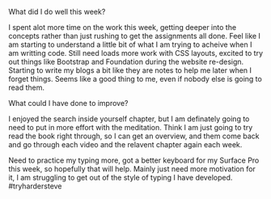 What did I do well this week?

I spent alot more time on the work this week, getting deeper into the concepts rather than just rushing to get the assignments all done. Feel like I am starting to understand a little bit of what I am trying to acheive when I am writting code. Still need loads more work with CSS layouts, excited to try out things like Bootstrap and Foundation during the website re-design. Starting to write my blogs a bit like they are notes to help me later when I forget things. Seems like a good thing to me, even if nobody else is going to read them.

What could I have done to improve?

I enjoyed the search inside yourself chapter, but I am definately going to need to put in more effort with the meditation. Think I am just going to try read the book right through, so I can get an overview, and them come back and go through each video and the relavent chapter again each week.

Need to practice my typing more, got a better keyboard for my Surface Pro this week, so hopefully that will help. Mainly just need more motivation for it, I am struggling to get out of the style of typing I have developed. #tryhardersteve